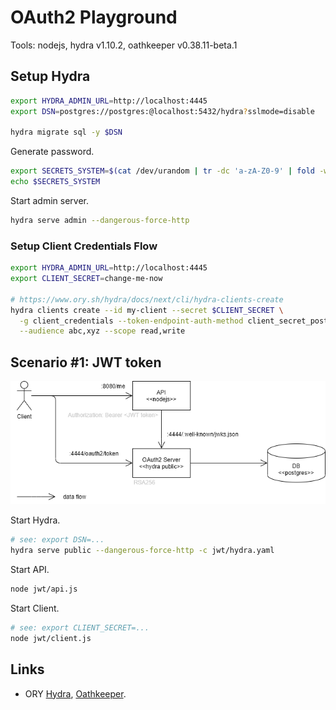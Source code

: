 # OAuth2 Playground

Tools: nodejs, hydra v1.10.2, oathkeeper v0.38.11-beta.1

## Setup Hydra

```sh
export HYDRA_ADMIN_URL=http://localhost:4445
export DSN=postgres://postgres:@localhost:5432/hydra?sslmode=disable

hydra migrate sql -y $DSN
```

Generate password.

```sh
export SECRETS_SYSTEM=$(cat /dev/urandom | tr -dc 'a-zA-Z0-9' | fold -w 32 | head -n 1)
echo $SECRETS_SYSTEM
```

Start admin server.

```sh
hydra serve admin --dangerous-force-http
```

### Setup Client Credentials Flow

```sh
export HYDRA_ADMIN_URL=http://localhost:4445
export CLIENT_SECRET=change-me-now

# https://www.ory.sh/hydra/docs/next/cli/hydra-clients-create
hydra clients create --id my-client --secret $CLIENT_SECRET \
  -g client_credentials --token-endpoint-auth-method client_secret_post \
  --audience abc,xyz --scope read,write
```

## Scenario #1: JWT token

![Scenario #1: JWT token](misc/scenarios-jwt-token.png)

Start Hydra.

```sh
# see: export DSN=...
hydra serve public --dangerous-force-http -c jwt/hydra.yaml
```

Start API.

```sh
node jwt/api.js
```

Start Client.

```sh
# see: export CLIENT_SECRET=...
node jwt/client.js
```

## Links

- ORY [Hydra](https://www.ory.sh/hydra/docs/), [Oathkeeper](https://www.ory.sh/oathkeeper/docs/).
